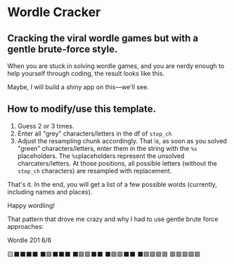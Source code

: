# Wordle Cracker

## Cracking the viral wordle games but with a gentle brute-force style.

When you are stuck in solving wordle games, and you are nerdy enough to help yourself through coding, 
the result looks like this.

Maybe, I will build a shiny app on this—we'll see.

## How to modify/use this template.

 1. Guess 2 or 3 times.
 2. Enter all "grey" characters/letters in the df of `stop_ch`
 3. Adjust the resampling chunk accordingly. That is, as soon as you solved "green" characters/letters, enter them in the string with the `%s` placeholders.
    The `%s`placeholders represent the unsolved charcaters/letters. At those positions, all possible letters (without the `stop_ch` characters) are resampled with replacement. 
 
 That's it. In the end, you will get a list of a few possible words (currently, including names and places).

Happy wordling!

That pattern that drove me crazy and why I  had to use gentle brute force approaches: 

Wordle 201 6/6

🟨⬛⬛⬛⬛
⬛🟩⬛⬛⬛
⬛🟩🟩⬛⬛
⬛🟩🟩⬛⬛
⬛🟩🟩🟩🟩
🟩🟩🟩🟩🟩
